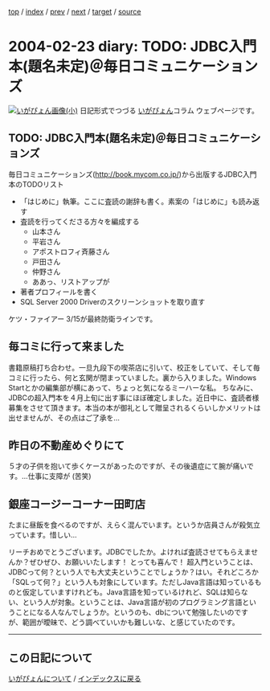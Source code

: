 [top](https://igapyon.github.io/diary/) 
 / [index](https://igapyon.github.io/diary/2004/index.html) 
 / [prev](https://igapyon.github.io/diary/2004/ig040222.html) 
 / [next](https://igapyon.github.io/diary/2004/ig040224.html) 
 / [target](https://igapyon.github.io/diary/2004/ig040223.html) 
 / [source](https://github.com/igapyon/diary/blob/gh-pages/2004/ig040223.html.src.md) 

2004-02-23 diary: TODO: JDBC入門本(題名未定)＠毎日コミュニケーションズ
=====================================================================================================
[![いがぴょん画像(小)](https://igapyon.github.io/diary/images/iga200306s.jpg "いがぴょん")](https://igapyon.github.io/diary/memo/memoigapyon.html) 日記形式でつづる [いがぴょん](https://igapyon.github.io/diary/memo/memoigapyon.html)コラム ウェブページです。

## TODO: JDBC入門本(題名未定)＠毎日コミュニケーションズ

毎日コミュニケーションズ(http://book.mycom.co.jp/)から出版するJDBC入門本のTODOリスト

* 「はじめに」執筆。ここに査読の謝辞も書く。素案の「はじめに」も読み返す
* 査読を行ってくださる方々を編成する
  * 山本さん
  * 平岩さん
  * アポストロフィ斉藤さん
  * 戸田さん
  * 仲野さん
  * ああっ、リストアップが
* 著者プロフィールを書く
* SQL Server 2000 Driverのスクリーンショットを取り直す

ケツ・ファイアー 3/15が最終防衛ラインです。


## 毎コミに行って来ました

書籍原稿打ち合わせ。一旦九段下の喫茶店に引いて、校正をしていて、そして毎コミに行ったら、何と玄関が閉まっていました。裏から入りました。Windows Startとかの編集部が横にあって、ちょっと気になるミーハーな私。
ちなみに、JDBCの超入門本を４月上旬に出す事にほぼ確定しました。近日中に、査読者様募集をさせて頂きます。本当の本が御礼として贈呈されるくらいしかメリットは出せませんが、その点はご了承を…


## 昨日の不動産めぐりにて

５才の子供を抱いて歩くケースがあったのですが、その後遺症にて腕が痛いです。…仕事に支障が (苦笑)


## 銀座コージーコーナー田町店

たまに昼飯を食べるのですが、えらく混んでいます。というか店員さんが殺気立っています。惜しい…

リーチおめでとうございます。JDBCでしたか。よければ査読させてもらえませんか？ぜひぜひ、お願いいたします！ とっても喜んで！ 超入門ということは、JDBCって何？という人でも大丈夫ということでしょうか？はい。それどころか 「SQLって何？」という人も対象にしています。ただしJava言語は知っているものと仮定していますけれども。Java言語を知っているけれど、SQLは知らない、という人が対象。ということは、Java言語が初のプログラミング言語ということになる人なんでしょうか。というのも、dbについて勉強したいのですが、範囲が曖昧で、どう調べていいかも難しいな、と感じていたのです。

----------------------------------------------------------------------------------------------------

## この日記について
[いがぴょんについて](https://igapyon.github.io/diary/memo/memoigapyon.html) / [インデックスに戻る](https://igapyon.github.io/diary/idxall.html)
